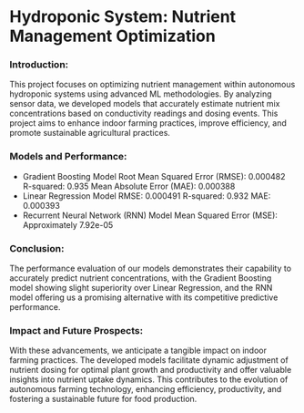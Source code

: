 # Hydroponic System: Nutrient Management Optimization

### Introduction:
This project focuses on optimizing nutrient management within autonomous hydroponic systems using advanced ML methodologies. By analyzing sensor data, we developed models that accurately estimate nutrient mix concentrations based on conductivity readings and dosing events. This project aims to enhance indoor farming practices, improve efficiency, and promote sustainable agricultural practices.

### Models and Performance:
- Gradient Boosting Model
Root Mean Squared Error (RMSE): 0.000482
R-squared: 0.935
Mean Absolute Error (MAE): 0.000388
- Linear Regression Model
RMSE: 0.000491
R-squared: 0.932
MAE: 0.000393
- Recurrent Neural Network (RNN) Model
Mean Squared Error (MSE): Approximately 7.92e-05

### Conclusion:
The performance evaluation of our models demonstrates their capability to accurately predict nutrient concentrations, with the Gradient Boosting model showing slight superiority over Linear Regression, and the RNN model offering us a promising alternative with its competitive predictive performance.

### Impact and Future Prospects:
With these advancements, we anticipate a tangible impact on indoor farming practices. The developed models facilitate dynamic adjustment of nutrient dosing for optimal plant growth and productivity and offer valuable insights into nutrient uptake dynamics. This contributes to the evolution of autonomous farming technology, enhancing efficiency, productivity, and fostering a sustainable future for food production.
